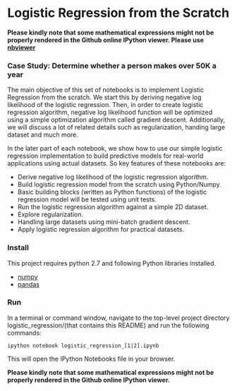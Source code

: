 # Logistic Regression from the Scratch
**Please kindly note that some mathematical expressions might not be properly rendered in the Github online IPython viewer. Please use [nbviewer](http://nbviewer.jupyter.org/github/upul/logistic_regression/blob/master/logistic_regression_1.ipynb)** 
### Case Study: Determine whether a person makes over 50K a year
The main objective of this set of notebooks is to implement Logistic Regression from the scratch. We start this by deriving negative log likelihood of the logistic regression. Then, in order to create logistic regression algorithm, negative log likelihood function will be optimized using a simple optimization algorithm called gradient descent. Additionally, we will discuss a lot of related details such as regularization, handing large dataset and much more.

In the later part of each notebook, we show how to use our simple logistic regression implementation to build predictive models for real-world applications using actual datasets. So key features of these notebooks are:

* Derive negative log likelihood of the logistic regression algorithm.
* Build logistic regression model from the scratch using Python/Numpy.
* Basic building blocks (written as Python functions) of the logistic regression model will be tested using unit tests.
* Run the logistic regression algorithm against a simple 2D dataset.
* Explore regularization.
* Handling large datasets using mini-batch gradient descent.
* Apply logistic regression algorithm for practical datasets.

### Install
This project requires python 2.7 and following Python libraries installed.
* [numpy](http://www.numpy.org/)
* [pandas](http://pandas.pydata.org/)

### Run
In a terminal or command window, navigate to the top-level project directory logistic_regression/(that contains this README) and run the following commands:

`ipython notebook logistic_regression_[1|2].ipynb`

This will open the IPython Notebooks file in your browser.

**Please kindly note that some mathematical expressions might not be properly rendered in the Github online IPython viewer.** 
